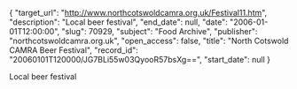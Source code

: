 {
  "target_url": "http://www.northcotswoldcamra.org.uk/Festival11.htm", 
  "description": "Local beer festival", 
  "end_date": null, 
  "date": "2006-01-01T12:00:00", 
  "slug": 70929, 
  "subject": "Food Archive", 
  "publisher": "northcotswoldcamra.org.uk", 
  "open_access": false, 
  "title": "North Cotswold CAMRA Beer Festival", 
  "record_id": "20060101T120000/JG7BLi55w03QyooR57bsXg==", 
  "start_date": null
}

Local beer festival
